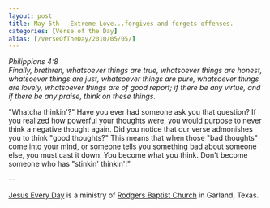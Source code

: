 ```yaml
---
layout: post
title: May 5th - Extreme Love...forgives and forgets offenses.
categories: [Verse of the Day]
alias: [/VerseOfTheDay/2010/05/05/]
---
```


_Philippians 4:8  
Finally, brethren, whatsoever things are true, whatsoever things are
honest, whatsoever things are just, whatsoever things are pure,
whatsoever things are lovely, whatsoever things are of good report;
if there be any virtue, and if there be any praise, think on these
things._

"Whatcha thinkin'?" Have you ever had someone ask you that
question? If you realized how powerful your thoughts were, you would
purpose to never think a negative thought again. Did you notice that
our verse admonishes you to think "good thoughts?" This means that
when those "bad thoughts" come into your mind, or someone tells you
something bad about someone else, you must cast it down. You become
what you think. Don't become someone who has "stinkin' thinkin'!"

 --

<a href=http://jesuseveryday.net>Jesus Every Day</a> is a ministry of <a href=http://rodgersbaptist.net>Rodgers Baptist Church</a> in Garland, Texas.
